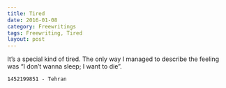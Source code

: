 ```yaml
---
title: Tired
date: 2016-01-08
category: Freewritings
tags: Freewriting, Tired
layout: post
---
```


It’s a special kind of tired. The only way I managed to describe the feeling was “I don’t wanna sleep; I want to die”. 

<!--more-->



```
1452199851 - Tehran  
```
